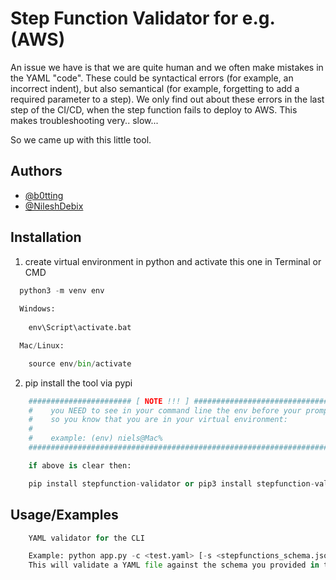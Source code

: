 # Step Function Validator for e.g. (AWS)

An issue we have is that we are quite human and we often make mistakes in the YAML "code". 
These could be syntactical errors (for example, an incorrect indent), but also semantical (for example, forgetting to add a required parameter to a step). 
We only find out about these errors in the last step of the CI/CD, when the step function fails to deploy to AWS. This makes troubleshooting very.. slow...

So we came up with this little tool. 

## Authors

- [@b0tting](https://github.com/b0tting)
- [@NileshDebix](https://github.com/NileshDebix)


## Installation

1. create virtual environment in python and activate this one in Terminal or CMD

```python
  python3 -m venv env
  
  Windows: 
    
    env\Script\activate.bat

  Mac/Linux:

    source env/bin/activate
```

2. pip install the tool via pypi

```python
    ####################### [ NOTE !!! ] ############################################################
    #    you NEED to see in your command line the env before your prompt
    #    so you know that you are in your virtual environment:
    #
    #    example: (env) niels@Mac%
    ################################################################################################

    if above is clear then:

    pip install stepfunction-validator or pip3 install stepfunction-validator # to install the required libraries and the tool

```


## Usage/Examples

```python
    YAML validator for the CLI

    Example: python app.py -c <test.yaml> [-s <stepfunctions_schema.json>]
    This will validate a YAML file against the schema you provided in the CLI
```

